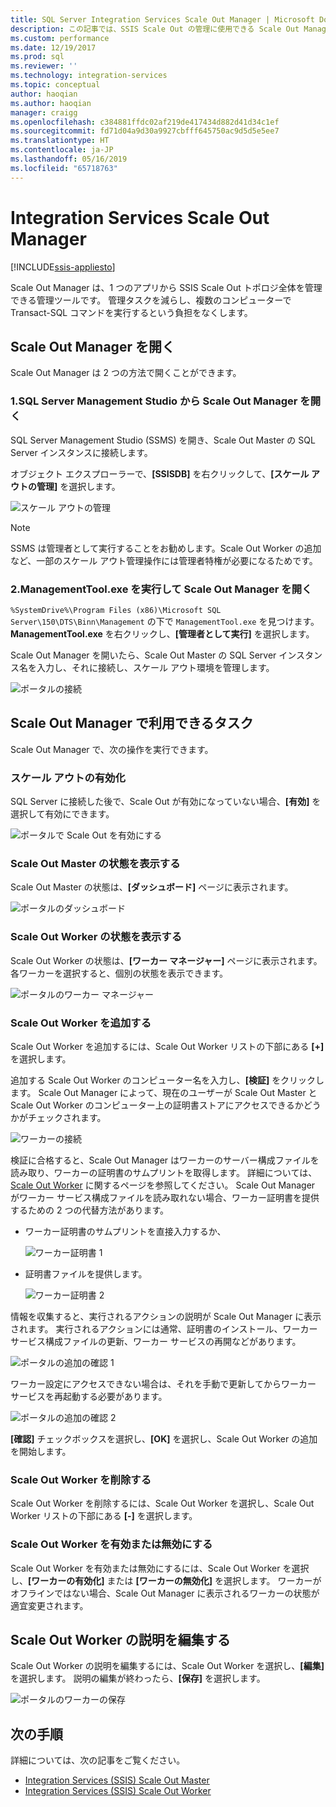 ```yaml
---
title: SQL Server Integration Services Scale Out Manager | Microsoft Docs
description: この記事では、SSIS Scale Out の管理に使用できる Scale Out Manager ツールについて説明します
ms.custom: performance
ms.date: 12/19/2017
ms.prod: sql
ms.reviewer: ''
ms.technology: integration-services
ms.topic: conceptual
author: haoqian
ms.author: haoqian
manager: craigg
ms.openlocfilehash: c384881ffdc02af219de417434d882d41d34c1ef
ms.sourcegitcommit: fd71d04a9d30a9927cbfff645750ac9d5d5e5ee7
ms.translationtype: HT
ms.contentlocale: ja-JP
ms.lasthandoff: 05/16/2019
ms.locfileid: "65718763"
---
```

# <a name="integration-services-scale-out-manager"></a>Integration Services Scale Out Manager

[!INCLUDE[ssis-appliesto](../../includes/ssis-appliesto-ssvrpluslinux-asdb-asdw-xxx.md)]



Scale Out Manager は、1 つのアプリから SSIS Scale Out トポロジ全体を管理できる管理ツールです。 管理タスクを減らし、複数のコンピューターで Transact-SQL コマンドを実行するという負担をなくします。

## <a name="open-scale-out-manager"></a>Scale Out Manager を開く

Scale Out Manager は 2 つの方法で開くことができます。

### <a name="1-open-scale-out-manager-from-sql-server-management-studio"></a>1.SQL Server Management Studio から Scale Out Manager を開く
SQL Server Management Studio (SSMS) を開き、Scale Out Master の SQL Server インスタンスに接続します。

オブジェクト エクスプローラーで、**[SSISDB]** を右クリックして、**[スケール アウトの管理]** を選択します。

![スケール アウトの管理](media/manage-scale-out.PNG)

> [!NOTE]
> SSMS は管理者として実行することをお勧めします。Scale Out Worker の追加など、一部のスケール アウト管理操作には管理者特権が必要になるためです。

### <a name="2-open-scale-out-manager-by-running-managementtoolexe"></a>2.ManagementTool.exe を実行して Scale Out Manager を開く

`%SystemDrive%\Program Files (x86)\Microsoft SQL Server\150\DTS\Binn\Management` の下で `ManagementTool.exe` を見つけます。 **ManagementTool.exe** を右クリックし、**[管理者として実行]** を選択します。 

Scale Out Manager を開いたら、Scale Out Master の SQL Server インスタンス名を入力し、それに接続し、スケール アウト環境を管理します。

![ポータルの接続](media/portal-connect-new.png)

## <a name="tasks-available-in-scale-out-manager"></a>Scale Out Manager で利用できるタスク
Scale Out Manager で、次の操作を実行できます。

### <a name="enable-scale-out"></a>スケール アウトの有効化
SQL Server に接続した後で、Scale Out が有効になっていない場合、**[有効]** を選択して有効にできます。

![ポータルで Scale Out を有効にする](media/portal-enable-scale-out-new.PNG) 

### <a name="view-scale-out-master-status"></a>Scale Out Master の状態を表示する
Scale Out Master の状態は、**[ダッシュボード]** ページに表示されます。

![ポータルのダッシュボード](media/portal-dashboard-new.PNG)

### <a name="view-scale-out-worker-status"></a>Scale Out Worker の状態を表示する
Scale Out Worker の状態は、**[ワーカー マネージャー]** ページに表示されます。 各ワーカーを選択すると、個別の状態を表示できます。

![ポータルのワーカー マネージャー](media/portal-worker-manager-new.PNG)

### <a name="add-a-scale-out-worker"></a>Scale Out Worker を追加する
Scale Out Worker を追加するには、Scale Out Worker リストの下部にある **[+]** を選択します。 

追加する Scale Out Worker のコンピューター名を入力し、**[検証]** をクリックします。 Scale Out Manager によって、現在のユーザーが Scale Out Master と Scale Out Worker のコンピューター上の証明書ストアにアクセスできるかどうかがチェックされます。

![ワーカーの接続](media/connect-worker-new.PNG)

検証に合格すると、Scale Out Manager はワーカーのサーバー構成ファイルを読み取り、ワーカーの証明書のサムプリントを取得します。 詳細については、[Scale Out Worker](integration-services-ssis-scale-out-worker.md) に関するページを参照してください。 Scale Out Manager がワーカー サービス構成ファイルを読み取れない場合、ワーカー証明書を提供するための 2 つの代替方法があります。 

- ワーカー証明書のサムプリントを直接入力するか、

    ![ワーカー証明書 1](media/portal-cert1-new.PNG)

- 証明書ファイルを提供します。

    ![ワーカー証明書 2](media/portal-cert2-new.PNG)

情報を収集すると、実行されるアクションの説明が Scale Out Manager に表示されます。 実行されるアクションには通常、証明書のインストール、ワーカー サービス構成ファイルの更新、ワーカー サービスの再開などがあります。

![ポータルの追加の確認 1](media/portal-add-confirm1-new.PNG)

ワーカー設定にアクセスできない場合は、それを手動で更新してからワーカー サービスを再起動する必要があります。

![ポータルの追加の確認 2](media/portal-add-confirm2-new.PNG)

**[確認]** チェックボックスを選択し、**[OK]** を選択し、Scale Out Worker の追加を開始します。

### <a name="delete-a-scale-out-worker"></a>Scale Out Worker を削除する
Scale Out Worker を削除するには、Scale Out Worker を選択し、Scale Out Worker リストの下部にある **[-]** を選択します。

### <a name="enable-or-disable-a-scale-out-worker"></a>Scale Out Worker を有効または無効にする
Scale Out Worker を有効または無効にするには、Scale Out Worker を選択し、**[ワーカーの有効化]** または **[ワーカーの無効化]** を選択します。 ワーカーがオフラインではない場合、Scale Out Manager に表示されるワーカーの状態が適宜変更されます。

## <a name="edit-a-scale-out-worker-description"></a>Scale Out Worker の説明を編集する
Scale Out Worker の説明を編集するには、Scale Out Worker を選択し、**[編集]** を選択します。 説明の編集が終わったら、**[保存]** を選択します。

![ポータルのワーカーの保存](media/portal-save-worker-new.PNG)

## <a name="next-steps"></a>次の手順
詳細については、次の記事をご覧ください。
-   [Integration Services (SSIS) Scale Out Master](integration-services-ssis-scale-out-master.md)
-   [Integration Services (SSIS) Scale Out Worker](integration-services-ssis-scale-out-worker.md)

